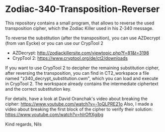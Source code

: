 # Zodiac-340-Transposition-Reverser
This repository contains a small program, that allows to reverse the used transposition cipher, which the Zodiac Killer used in his Z-340 message.

To reverse the substitution (after the transposition), you can use AZDecrypt (from van Eycke) or you can use our CrypTool 2
* AZDecrypt: http://zodiackillersite.com/viewtopic.php?f=81&t=3198
* CrypTool 2: https://www.cryptool.org/de/ct2/downloads

If you want to use CrypTool 2 to decipher the remaining substitution cipher, after reversing the transposition, you can find in CT2_workspace a file named "z340_decrypt_substitution.cwm", which you can load and execute in CrypTool 2. The workspace already contains the intermediate ciphertext and the correct substitution key.

For details, have a look at David Oranchak's video about breaking the cipher: https://www.youtube.com/watch?v=-1oQLPRE21o
Also, I made a video about breaking the first block of the cipher to verify their solution: https://www.youtube.com/watch?v=hIrOftXgibg

Kind regards,
Nils
